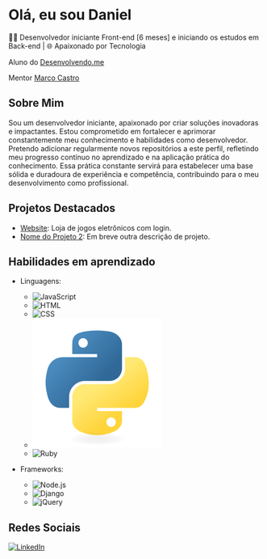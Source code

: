 # Olá, eu sou Daniel

👨‍💻 Desenvolvedor iniciante Front-end [6 meses] e iniciando os estudos em Back-end | 🌐 Apaixonado por Tecnologia

Aluno do [Desenvolvendo.me](https://desenvolvendo.me/)

Mentor [Marco Castro](https://github.com/marcodotcastro#ol%C3%A1-eu-sou-marco-castro)


## Sobre Mim

Sou um desenvolvedor iniciante, apaixonado por criar soluções inovadoras e impactantes. Estou comprometido em fortalecer e aprimorar constantemente meu conhecimento e habilidades como desenvolvedor.
Pretendo adicionar regularmente novos repositórios a este perfil, refletindo meu progresso contínuo no aprendizado e na aplicação prática do conhecimento.
Essa prática constante servirá para estabelecer uma base sólida e duradoura de experiência e competência, contribuindo para o meu desenvolvimento como profissional.

## Projetos Destacados

- [Website](https://github.com/sealdaniel/senai_codificacao): Loja de jogos eletrônicos com login.
- [Nome do Projeto 2](link_do_projeto_2): Em breve outra descrição de projeto.

## Habilidades em aprendizado
- Linguagens:
  - ![JavaScript](https://img.shields.io/badge/-JavaScript-F7DF1E?style=flat-square&logo=javascript&logoColor=black)
  - ![HTML](https://img.shields.io/badge/-HTML-E34F26?style=flat-square&logo=html5&logoColor=white)
  - ![CSS](https://img.shields.io/badge/-CSS-1572B6?style=flat-square&logo=css3&logoColor=white)
  - ![Python](https://github.com/devicons/devicon/raw/master/icons/python/python-original.svg)
  - ![Ruby](https://img.shields.io/badge/-Ruby-CC342D?style=flat-square&logo=ruby&logoColor=white)

- Frameworks:
  - ![Node.js](https://img.shields.io/badge/-Node.js-339933?style=flat-square&logo=node.js&logoColor=white)
  - ![Django](https://img.shields.io/badge/-Django-092E20?style=flat-square&logo=django&logoColor=white)
  - ![jQuery](https://img.shields.io/badge/-jQuery-0769AD?style=flat-square&logo=jquery&logoColor=white)

## Redes Sociais

[![LinkedIn](https://img.shields.io/badge/-LinkedIn-0077B5?style=flat-square&logo=linkedin&logoColor=white)](https://www.linkedin.com/in/daniel-dantas-seal-0b949bb2/)

